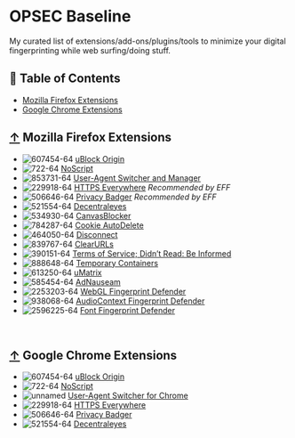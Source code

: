 # OPSEC Baseline

My curated list of extensions/add-ons/plugins/tools to minimize your digital fingerprinting while web surfing/doing stuff.


## 📖 Table of Contents

 - [Mozilla Firefox Extensions](#-mozilla-firefox-extensions)
 - [Google Chrome Extensions](#-google-chrome-extensions)


## [↑](#contents) Mozilla Firefox Extensions

* ![607454-64](https://user-images.githubusercontent.com/8462973/121584357-c2feea80-ca07-11eb-8ca5-29576decacd5.png) [uBlock Origin](https://addons.mozilla.org/en-US/firefox/addon/ublock-origin/)
* ![722-64](https://user-images.githubusercontent.com/8462973/121584770-37d22480-ca08-11eb-8c66-ffb09309351e.png) [NoScript](https://addons.mozilla.org/en-US/firefox/addon/noscript/)
* ![853731-64](https://user-images.githubusercontent.com/8462973/121584953-68b25980-ca08-11eb-979f-c2af26d096a8.png) [User-Agent Switcher and Manager](https://addons.mozilla.org/en-US/firefox/addon/user-agent-string-switcher/)
* ![229918-64](https://user-images.githubusercontent.com/8462973/121585481-060d8d80-ca09-11eb-8456-1f21b10031bf.png) [HTTPS Everywhere](https://addons.mozilla.org/en-US/firefox/addon/https-everywhere/) *Recommended by EFF*
* ![506646-64](https://user-images.githubusercontent.com/8462973/121584662-196c2900-ca08-11eb-8047-99db2513612c.png) [Privacy Badger](https://addons.mozilla.org/en-US/firefox/addon/privacy-badger17/) *Recommended by EFF*
* ![521554-64](https://user-images.githubusercontent.com/8462973/121585735-4967fc00-ca09-11eb-9477-b55ed68b74db.png) [Decentraleyes](https://addons.mozilla.org/en-US/firefox/addon/decentraleyes/)
* ![534930-64](https://user-images.githubusercontent.com/8462973/121585925-7e744e80-ca09-11eb-8ef9-80ad76a75ea0.png) [CanvasBlocker](https://addons.mozilla.org/en-US/firefox/addon/canvasblocker/)
* ![784287-64](https://user-images.githubusercontent.com/8462973/121586072-9cda4a00-ca09-11eb-8419-a5454674126f.png) [Cookie AutoDelete](https://addons.mozilla.org/en-US/firefox/addon/cookie-autodelete/)
* ![464050-64](https://user-images.githubusercontent.com/8462973/121586144-b380a100-ca09-11eb-9cc6-ef16d0e387e0.png) [Disconnect](https://addons.mozilla.org/en-US/firefox/addon/disconnect/)
* ![839767-64](https://user-images.githubusercontent.com/8462973/121586212-c98e6180-ca09-11eb-9bae-126b69351243.png) [ClearURLs](https://addons.mozilla.org/en-US/firefox/addon/clearurls/)
* ![390151-64](https://user-images.githubusercontent.com/8462973/121586268-dad76e00-ca09-11eb-85b9-328561dc2b55.png) [Terms of Service; Didn’t Read: Be Informed](https://addons.mozilla.org/en-US/firefox/addon/terms-of-service-didnt-read/)
* ![888648-64](https://user-images.githubusercontent.com/8462973/121586526-2427bd80-ca0a-11eb-9502-5c85eacdf7d5.png) [Temporary Containers](https://addons.mozilla.org/en-US/firefox/addon/temporary-containers/)
* ![613250-64](https://user-images.githubusercontent.com/8462973/121586768-6b15b300-ca0a-11eb-9a17-588ee168c36f.png) [uMatrix](https://addons.mozilla.org/en-US/firefox/addon/umatrix/)
* ![585454-64](https://user-images.githubusercontent.com/8462973/121586853-897bae80-ca0a-11eb-96d7-c0f892e7ddf0.png) [AdNauseam](https://addons.mozilla.org/en-US/firefox/addon/adnauseam/)
* ![2253203-64](https://user-images.githubusercontent.com/8462973/121754667-90c6b900-caeb-11eb-9ab4-a18b2518813b.png) [WebGL Fingerprint Defender](https://addons.mozilla.org/en-US/firefox/addon/webgl-fingerprint-defender/)
* ![938068-64](https://user-images.githubusercontent.com/8462973/121754881-22362b00-caec-11eb-88b2-03439b6a4b5c.png) [AudioContext Fingerprint Defender](https://addons.mozilla.org/en-US/firefox/addon/audioctx-fingerprint-defender/)
* ![2596225-64](https://user-images.githubusercontent.com/8462973/121755009-6f1a0180-caec-11eb-853c-9f68af8a97f1.png) [Font Fingerprint Defender](https://addons.mozilla.org/en-US/firefox/addon/font-fingerprint-defender/)

<br>

## [↑](#contents) Google Chrome Extensions
* ![607454-64](https://user-images.githubusercontent.com/8462973/121584357-c2feea80-ca07-11eb-8ca5-29576decacd5.png) [uBlock Origin](https://chrome.google.com/webstore/detail/ublock-origin/cjpalhdlnbpafiamejdnhcphjbkeiagm)
* ![722-64](https://user-images.githubusercontent.com/8462973/121584770-37d22480-ca08-11eb-8c66-ffb09309351e.png) [NoScript](https://chrome.google.com/webstore/detail/noscript/doojmbjmlfjjnbmnoijecmcbfeoakpjm)
* ![unnamed](https://user-images.githubusercontent.com/8462973/121588845-c648a500-ca0c-11eb-83c1-f6a1c8008180.jpg) [User-Agent Switcher for Chrome](https://chrome.google.com/webstore/detail/user-agent-switcher-for-c/djflhoibgkdhkhhcedjiklpkjnoahfmg)
* ![229918-64](https://user-images.githubusercontent.com/8462973/121585481-060d8d80-ca09-11eb-8456-1f21b10031bf.png) [HTTPS Everywhere](https://chrome.google.com/webstore/detail/https-everywhere/gcbommkclmclpchllfjekcdonpmejbdp)
* ![506646-64](https://user-images.githubusercontent.com/8462973/121584662-196c2900-ca08-11eb-8047-99db2513612c.png) [Privacy Badger](https://chrome.google.com/webstore/detail/privacy-badger/pkehgijcmpdhfbdbbnkijodmdjhbjlgp)
* ![521554-64](https://user-images.githubusercontent.com/8462973/121585735-4967fc00-ca09-11eb-9477-b55ed68b74db.png) [Decentraleyes](https://chrome.google.com/webstore/detail/decentraleyes/ldpochfccmkkmhdbclfhpagapcfdljkj)
